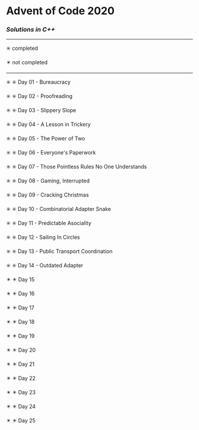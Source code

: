 # Advent of Code 2020

### _Solutions in C++_

----

:eight_spoked_asterisk: completed

:eight_pointed_black_star: not completed

----

:eight_spoked_asterisk: :eight_spoked_asterisk: Day 01 - Bureaucracy

:eight_spoked_asterisk: :eight_spoked_asterisk: Day 02 - Proofreading

:eight_spoked_asterisk: :eight_spoked_asterisk: Day 03 - Slippery Slope

:eight_spoked_asterisk: :eight_spoked_asterisk: Day 04 - A Lesson in Trickery

:eight_spoked_asterisk: :eight_spoked_asterisk: Day 05 - The Power of Two

:eight_spoked_asterisk: :eight_spoked_asterisk: Day 06 - Everyone's Paperwork

:eight_spoked_asterisk: :eight_spoked_asterisk: Day 07 - Those Pointless Rules No One Understands

:eight_spoked_asterisk: :eight_spoked_asterisk: Day 08 - Gaming, Interrupted

:eight_spoked_asterisk: :eight_spoked_asterisk: Day 09 - Cracking Christmas

:eight_spoked_asterisk: :eight_spoked_asterisk: Day 10 - Combinatorial Adapter Snake

:eight_spoked_asterisk: :eight_spoked_asterisk: Day 11 - Predictable Asociality

:eight_spoked_asterisk: :eight_spoked_asterisk: Day 12 - Sailing In Circles

:eight_spoked_asterisk: :eight_spoked_asterisk: Day 13 - Public Transport Coordination

:eight_spoked_asterisk: :eight_spoked_asterisk: Day 14 - Outdated Adapter

:eight_pointed_black_star: :eight_pointed_black_star: Day 15

:eight_pointed_black_star: :eight_pointed_black_star: Day 16

:eight_pointed_black_star: :eight_pointed_black_star: Day 17

:eight_pointed_black_star: :eight_pointed_black_star: Day 18

:eight_pointed_black_star: :eight_pointed_black_star: Day 19

:eight_pointed_black_star: :eight_pointed_black_star: Day 20

:eight_pointed_black_star: :eight_pointed_black_star: Day 21

:eight_pointed_black_star: :eight_pointed_black_star: Day 22

:eight_pointed_black_star: :eight_pointed_black_star: Day 23

:eight_pointed_black_star: :eight_pointed_black_star: Day 24

:eight_pointed_black_star: :eight_pointed_black_star: Day 25
